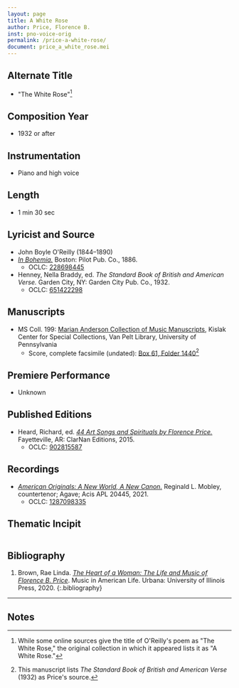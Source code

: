 ```yaml
---
layout: page
title: A White Rose
author: Price, Florence B.
inst: pno-voice-orig
permalink: /price-a-white-rose/
document: price_a_white_rose.mei
---
```


## Alternate Title
- "The White Rose"[^fn1]

## Composition Year
- 1932 or after

## Instrumentation
- Piano and high voice

## Length
- 1 min 30 sec

## Lyricist and Source
- John Boyle O'Reilly (1844&ndash;1890)
- <a href="https://www.google.com/books/edition/In_Bohemia/EWY1AAAAMAAJ" target="_blank">*In Bohemia.*</a> Boston: Pilot Pub. Co., 1886.
    * OCLC: <a href="https://www.worldcat.org/title/228698445" target="_blank">228698445</a>
- Henney, Nella Braddy, ed. *The Standard Book of British and American Verse.* Garden City, NY: Garden City Pub. Co., 1932.
    * OCLC: <a href="https://www.worldcat.org/title/651422298" target="_blank">651422298</a>

## Manuscripts
- MS Coll. 199: <a href="https://www.library.upenn.edu/detail/collection/marian-anderson-collection" target="_blank">Marian Anderson Collection of Music Manuscripts</a>, Kislak Center for Special Collections, Van Pelt Library, University of Pennsylvania
    * Score, complete facsimile (undated): <a href="https://franklin.library.upenn.edu/catalog/FRANKLIN_9923566943503681" target="_blank">Box 61, Folder 1440</a>[^fn2]

## Premiere Performance
- Unknown

## Published Editions
- Heard, Richard, ed. <a href="https://www.classicalvocalrep.com/products/44-Art-Songs-and-Spirituals-by-Florence-B-Price-for-Medium-High-Voice-and-Piano-Richard-Heard-205398.html" target="_blank">*44 Art Songs and Spirituals by Florence Price.*</a> Fayetteville, AR: ClarNan Editions, 2015.
    * OCLC: <a href="https://www.worldcat.org/title/902815587" target="_blank">902815587</a>

## Recordings
- <a href="https://www.acisproductions.com/agaveandreginaldlmobley" target="_blank">*American Originals: A New World, A New Canon.*</a> Reginald L. Mobley, countertenor; Agave; Acis APL 20445, 2021.
    * OCLC: <a href="https://www.worldcat.org/title/1287098335" target="_blank">1287098335</a>

## Thematic Incipit
<div id="notation" style="overflow-x: auto"></div>

## Bibliography
1. Brown, Rae Linda. <a href="https://www.worldcat.org/title/1122800180" target="_blank">*The Heart of a Woman: The Life and Music of Florence B. Price*</a>. Music in American Life. Urbana: University of Illinois Press, 2020.
{:.bibliography}

---

## Notes
[^fn1]: While some online sources give the title of O'Reilly's poem as "The White Rose," the original collection in which it appeared lists it as "A White Rose."
[^fn2]: This manuscript lists *The Standard Book of British and American Verse* (1932) as Price's source.
